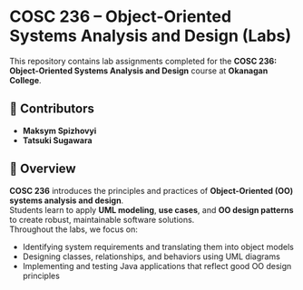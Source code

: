 # COSC 236 – Object-Oriented Systems Analysis and Design (Labs)

This repository contains lab assignments completed for the **COSC 236: Object-Oriented Systems Analysis and Design** course at **Okanagan College**.

## 👥 Contributors

- **Maksym Spizhovyi**
- **Tatsuki Sugawara**

## 📘 Overview

**COSC 236** introduces the principles and practices of **Object-Oriented (OO) systems analysis and design**.  
Students learn to apply **UML modeling**, **use cases**, and **OO design patterns** to create robust, maintainable software solutions.  
Throughout the labs, we focus on:

- Identifying system requirements and translating them into object models
- Designing classes, relationships, and behaviors using UML diagrams
- Implementing and testing Java applications that reflect good OO design principles
